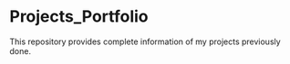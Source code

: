 # Projects_Portfolio

This repository provides complete information of my projects previously done.
<br/>
<br/>
<br/>
<br/>

